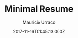 ---
title: Minimal Resume
github: https://github.com/murraco/jekyll-theme-minimal-resume
demo: https://jekyll-theme-minimal-resume.netlify.com/
author: Mauricio Urraco
ssg:
  - Jekyll
cms:
  - Markdown
date: 2017-11-16T01:45:13.000Z
description: Simple Jekyll theme for a minimal resume website
draft: false
publish_date: '2017-11-16T01:45:13Z'
update_date: '2022-12-03T13:04:40Z'
github_star: 415
github_fork: 521
---